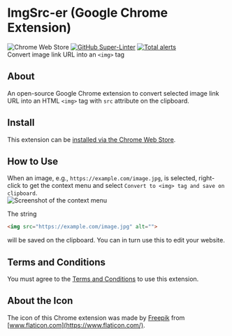 # ImgSrc-er (Google Chrome Extension)
![Chrome Web Store](https://img.shields.io/chrome-web-store/v/mmalpdcdmbloijpgoagaeallfnmioika) [![GitHub Super-Linter](https://github.com/ttsukagoshi/imgsrc-er/workflows/Lint%20Code%20Base/badge.svg)](https://github.com/marketplace/actions/super-linter) [![Total alerts](https://img.shields.io/lgtm/alerts/g/ttsukagoshi/imgsrc-er.svg?logo=lgtm&logoWidth=18)](https://lgtm.com/projects/g/ttsukagoshi/imgsrc-er/alerts/)  
Convert image link URL into an `<img>` tag

## About
An open-source Google Chrome extension to convert selected image link URL into an HTML `<img>` tag with `src` attribute on the clipboard.

## Install
This extension can be [installed via the Chrome Web Store](https://chrome.google.com/webstore/detail/imgsrc-er/mmalpdcdmbloijpgoagaeallfnmioika).

## How to Use
When an image, e.g., `https://example.com/image.jpg`, is selected, right-click to get the context menu and select `Convert to <img> tag and save on clipboard`.  
![Screenshot of the context menu](https://www.scriptable-assets.page/assets/images/ImgSrc-er/screenshot_ImgSrc-er.jpg)

The string
```html
<img src="https://example.com/image.jpg" alt="">
```
will be saved on the clipboard. You can in turn use this to edit your website.

## Terms and Conditions
You must agree to the [Terms and Conditions](https://ttsukagoshi.github.io/scriptable-assets/terms-and-conditions/) to use this extension.

## About the Icon
The icon of this Chrome extension was made by [Freepik](https://www.freepik.com/) from [www.flaticon.com](https://www.flaticon.com/).
